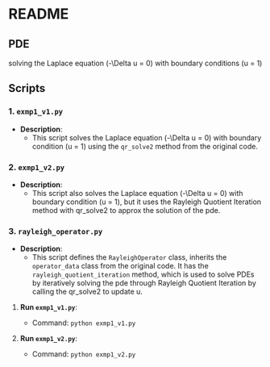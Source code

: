 <!-- README.md -->
# README

## PDE
 solving the Laplace equation \(-\Delta u = 0\) with boundary conditions \(u = 1\) 


## Scripts

### 1. `exmp1_v1.py`

- **Description**: 
  - This script solves the Laplace equation \(-\Delta u = 0\) with boundary condition \(u = 1\) using the `qr_solve2` method from the original code.


### 2. `exmp1_v2.py`

- **Description**: 
  - This script also solves the Laplace equation \(-\Delta u = 0\) with boundary condition \(u = 1\), but it uses the Rayleigh Quotient Iteration method with qr_solve2 to approx the solution of the pde. 

### 3. `rayleigh_operator.py`

- **Description**: 
  - This script defines the `RayleighOperator` class, inherits the `operator_data` class from the original code. It has the `rayleigh_quotient_iteration` method, which is used to solve PDEs by iteratively solving the pde through Rayleigh Quotient Iteration by calling the qr_solve2 to update u.


1. **Run `exmp1_v1.py`**: 
   - Command: `python exmp1_v1.py`

2. **Run `exmp1_v2.py`**:
   - Command: `python exmp1_v2.py`

